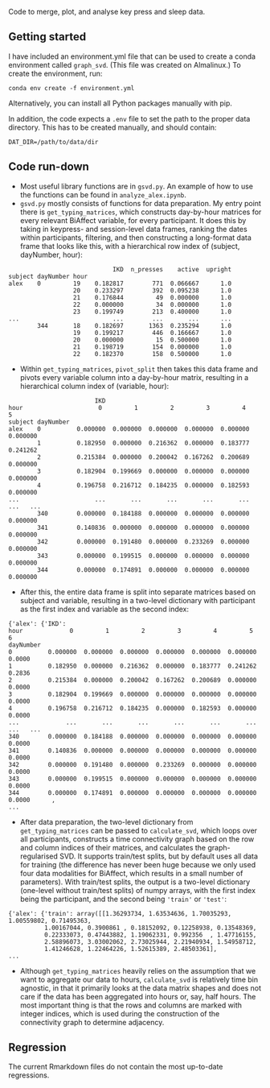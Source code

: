 Code to merge, plot, and analyse key press and sleep data.

## Getting started

I have included an environment.yml file that can be used to create a conda environment called `graph_svd`. (This file was created on Almalinux.) To create the environment, run:

```console
conda env create -f environment.yml
```

Alternatively, you can install all Python packages manually with pip.

In addition, the code expects a `.env` file to set the path to the proper data directory. This has to be created manually, and should contain:

```
DAT_DIR=/path/to/data/dir
```

## Code run-down

- Most useful library functions are in `gsvd.py`. An example of how to use the functions can be found in `analyze_alex.ipynb`.
- `gsvd.py` mostly consists of functions for data preparation. My entry point there is `get_typing_matrices`, which constructs day-by-hour matrices for every relevant BiAffect variable, for every participant. It does this by taking in keypress- and session-level data frames, ranking the dates within participants, filtering, and then constructing a long-format data frame that looks like this, with a hierarchical row index of (subject, dayNumber, hour):
```
                             IKD  n_presses    active  upright
subject dayNumber hour                                        
alex    0         19    0.182817        771  0.066667      1.0
                  20    0.233297        392  0.095238      1.0
                  21    0.176844         49  0.000000      1.0
                  22    0.000000         34  0.000000      1.0
                  23    0.199749        213  0.400000      1.0
...                          ...        ...       ...      ...
        344       18    0.182697       1363  0.235294      1.0
                  19    0.199217        446  0.166667      1.0
                  20    0.000000         15  0.500000      1.0
                  21    0.198719        154  0.000000      1.0
                  22    0.182370        158  0.500000      1.0
```
- Within `get_typing_matrices`, `pivot_split` then takes this data frame and pivots every variable column into a day-by-hour matrix, resulting in a hierarchical column index of (variable, hour):
```
                        IKD                                                    
hour                     0         1         2         3         4         5    
subject dayNumber                                                               
alex    0          0.000000  0.000000  0.000000  0.000000  0.000000  0.000000   
        1          0.182950  0.000000  0.216362  0.000000  0.183777  0.241262   
        2          0.215384  0.000000  0.200042  0.167262  0.200689  0.000000   
        3          0.182904  0.199669  0.000000  0.000000  0.000000  0.000000   
        4          0.196758  0.216712  0.184235  0.000000  0.182593  0.000000   
...                     ...       ...       ...       ...       ...       ...   ...
        340        0.000000  0.184188  0.000000  0.000000  0.000000  0.000000   
        341        0.140836  0.000000  0.000000  0.000000  0.000000  0.000000   
        342        0.000000  0.191480  0.000000  0.233269  0.000000  0.000000   
        343        0.000000  0.199515  0.000000  0.000000  0.000000  0.000000   
        344        0.000000  0.174891  0.000000  0.000000  0.000000  0.000000   
```
- After this, the entire data frame is split into separate matrices based on subject and variable, resulting in a two-level dictionary with participant as the first index and variable as the second index:
```
{'alex': {'IKD': 
hour             0         1         2         3         4         5       6   
dayNumber                                                                       
0          0.000000  0.000000  0.000000  0.000000  0.000000  0.000000  0.0000   
1          0.182950  0.000000  0.216362  0.000000  0.183777  0.241262  0.2836   
2          0.215384  0.000000  0.200042  0.167262  0.200689  0.000000  0.0000   
3          0.182904  0.199669  0.000000  0.000000  0.000000  0.000000  0.0000   
4          0.196758  0.216712  0.184235  0.000000  0.182593  0.000000  0.0000   
...             ...       ...       ...       ...       ...       ...     ...   ...
340        0.000000  0.184188  0.000000  0.000000  0.000000  0.000000  0.0000   
341        0.140836  0.000000  0.000000  0.000000  0.000000  0.000000  0.0000   
342        0.000000  0.191480  0.000000  0.233269  0.000000  0.000000  0.0000   
343        0.000000  0.199515  0.000000  0.000000  0.000000  0.000000  0.0000   
344        0.000000  0.174891  0.000000  0.000000  0.000000  0.000000  0.0000      ,
...
```
- After data preparation, the two-level dictionary from `get_typing_matrices` can be passed to `calculate_svd`, which loops over all participants, constructs a time connectivity graph based on the row and column indices of their matrices, and calculates the graph-regularised SVD. It supports train/test splits, but by default uses all data for training (the difference has never been huge because we only used four data modalities for BiAffect, which results in a small number of parameters). With train/test splits, the output is a two-level dictionary (one-level without train/test splits) of numpy arrays, with the first index being the participant, and the second being `'train'` or `'test'`:
```
{'alex': {'train': array([[1.36293734, 1.63534636, 1.70035293, 1.00559802, 0.71495363,
          1.00167044, 0.3900861 , 0.18152092, 0.12258938, 0.13548369,
          0.22333073, 0.47443882, 1.19062331, 0.992356  , 1.47716155,
          2.58896073, 3.03002062, 2.73025944, 2.21940934, 1.54958712,
          1.41246628, 1.22464226, 1.52615389, 2.48503361],
...
```
- Although `get_typing_matrices` heavily relies on the assumption that we want to aggregate our data to hours, `calculate_svd` is relatively time bin agnostic, in that it primarily looks at the data matrix shapes and does not care if the data has been aggregated into hours or, say, half hours. The most important thing is that the rows and columns are marked with integer indices, which is used during the construction of the connectivity graph to determine adjacency.

## Regression

The current Rmarkdown files do not contain the most up-to-date regressions.
